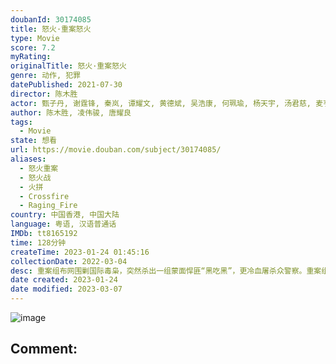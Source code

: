 ```yaml
---
doubanId: 30174085
title: 怒火·重案怒火
type: Movie
score: 7.2
myRating: 
originalTitle: 怒火·重案怒火
genre: 动作, 犯罪
datePublished: 2021-07-30
director: 陈木胜
actor: 甄子丹, 谢霆锋, 秦岚, 谭耀文, 黄德斌, 吴浩康, 何珮瑜, 杨天宇, 汤君慈, 麦亨利, 喻亢, 张文杰, 胡子彤, 吕良伟, 任达华, 袁富华, 林国斌, 卢惠光, 陈家乐, 张国强, 汤怡, 高战, 辛格·哈提汗·比托, 克里斯·柯林斯, 麦长青, 郭政鸿, 陈浩, 邹凯光, 郭锋, 火火, 梁雍婷, 骆振伟, 周祉君, 林靖文, 许博文, 吴瑞庭, 陈振华, 何伟业, 林家熙, 李凯贤, 谭干聪, 何俊轩, 吴凤鸣, 陈彼得, 谭坤伦, 区轩玮, 吴云甫, 杜港, 罗浩铭, 蒲茗蓝, 郑咏谦, 叶朗钲, 梁皓楷, 罗孝勇, 李子明, 谭伟权, 张颖富, 梁展峰, 李煌生, 狄哲龙, 范仲恒, 蒙为亮, 高俊文, 利颖怡, 何国男, 黄浩坤, 陈锐强, 章豪杰, 陈卓华, 黎志伟, 陆文卫, 戚务振, 谢志豪
author: 陈木胜, 凌伟骏, 唐耀良
tags:
  - Movie
state: 想看
url: https://movie.douban.com/subject/30174085/
aliases:
  - 怒火重案
  - 怒火战
  - 火拼
  - Crossfire
  - Raging_Fire
country: 中国香港, 中国大陆
language: 粤语, 汉语普通话
IMDb: tt8165192
time: 128分钟
createTime: 2023-01-24 01:45:16
collectionDate: 2022-03-04
desc: 重案组布网围剿国际毒枭，突然杀出一组蒙面悍匪“黑吃黑”，更冷血屠杀众警察。重案组督察张崇邦（甄子丹饰）亲睹战友被杀，深入追查发现，悍匪首领竟是昔日战友邱刚敖（谢霆锋饰）。原来敖也曾是警队明日之星，...
date created: 2023-01-24
date modified: 2023-03-07
---
```


![image](p2673412189.jpg)

Comment:
---
